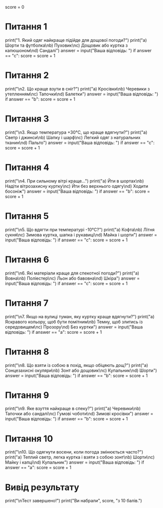 score = 0

# Питання 1
print("1. Який одяг найкраще підійде для дощової погоди?")
print("a) Шорти та футболка\nb) Пуховик\nc) Дощовик або куртка з капюшоном\nd) Сандалі")
answer = input("Ваша відповідь: ")
if answer == "c":
    score = score + 1  

# Питання 2
print("\n2. Що краще взути в сніг?")
print("a) Кросівки\nb) Черевики з утепленням\nc) Тапочки\nd) Балетки")
answer = input("Ваша відповідь: ")
if answer == "b":
    score = score + 1  

# Питання 3
print("\n3. Якщо температура +30°C, що краще вдягнути?")
print("a) Светр і джинси\nb) Шапку і шарф\nc) Легкий одяг з натуральних тканин\nd) Пальто")
answer = input("Ваша відповідь: ")
if answer == "c":
    score = score + 1 

# Питання 4
print("\n4. При сильному вітрі краще...")
print("a) Йти в шортах\nb) Надіти вітрозахисну куртку\nc) Йти без верхнього одягу\nd) Ходити босоніж")
answer = input("Ваша відповідь: ")
if answer == "b":
    score = score + 1 

# Питання 5
print("\n5. Що вдягти при температурі -10°C?")
print("a) Кофта\nb) Літня сукня\nc) Зимова куртка, шапка і рукавиці\nd) Майка і шорти")
answer = input("Ваша відповідь: ")
if answer == "c":
    score = score + 1 

# Питання 6
print("\n6. Які матеріали краще для спекотної погоди?")
print("a) Вовна\nb) Поліестер\nc) Льон або бавовна\nd) Шкіра")
answer = input("Ваша відповідь: ")
if answer == "c":
    score = score + 1 

# Питання 7
print("\n7. Якщо на вулиці туман, яку куртку краще вдягнути?")
print("a) Яскравого кольору, щоб бути помітним\nb) Темну, щоб злитись із середовищем\nc) Прозору\nd) Без куртки")
answer = input("Ваша відповідь: ")
if answer == "a":
    score = score + 1  

# Питання 8
print("\n8. Що взяти із собою в похід, якщо обіцяють дощ?")
print("a) Сонцезахисні окуляри\nb) Зонт або дощовик\nc) Купальник\nd) Шорти")
answer = input("Ваша відповідь: ")
if answer == "b":
    score = score + 1  

# Питання 9
print("\n9. Яке взуття найкраще в спеку?")
print("a) Черевики\nb) Тапочки або сандалі\nc) Гумові чоботи\nd) Зимові кросівки")
answer = input("Ваша відповідь: ")
if answer == "b":
    score = score + 1  

# Питання 10
print("\n10. Що одягнути восени, коли погода змінюється часто?")
print("a) Теплий светр, легка куртка і взяти з собою зонт\nb) Шорти\nc) Майку і капці\nd) Купальник")
answer = input("Ваша відповідь: ")
if answer == "a":
    score = score + 1  

# Вивід результату
print("\nТест завершено!")
print("Ви набрали", score, "з 10 балів.")
